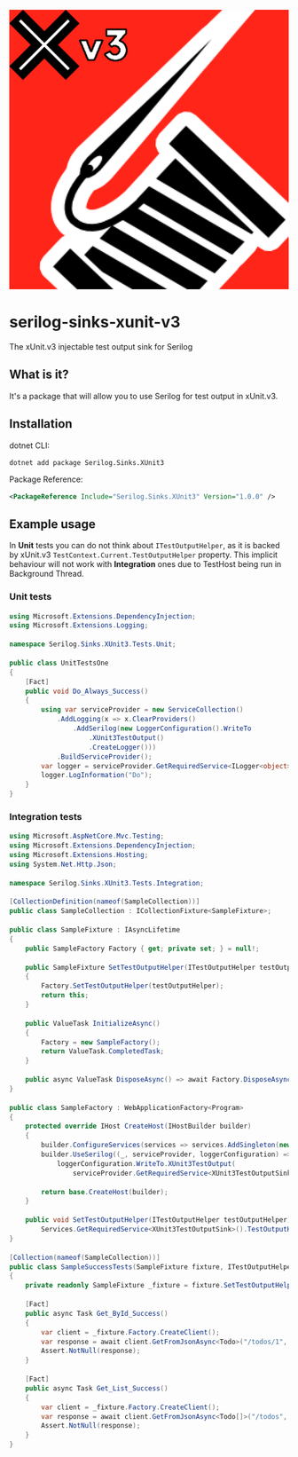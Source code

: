 ![](icon.png)
# serilog-sinks-xunit-v3
The xUnit.v3 injectable test output sink for Serilog

## What is it?
It's a package that will allow you to use Serilog for test output in xUnit.v3.

## Installation
dotnet CLI:
```
dotnet add package Serilog.Sinks.XUnit3
```
Package Reference:
```xml
<PackageReference Include="Serilog.Sinks.XUnit3" Version="1.0.0" />
```

## Example usage

In **Unit** tests you can do not think about `ITestOutputHelper`, as it is backed by xUnit.v3 `TestContext.Current.TestOutputHelper` property. This implicit behaviour will not work with **Integration** ones due to TestHost being run in Background Thread.

### Unit tests

```csharp
using Microsoft.Extensions.DependencyInjection;
using Microsoft.Extensions.Logging;

namespace Serilog.Sinks.XUnit3.Tests.Unit;

public class UnitTestsOne
{
    [Fact]
    public void Do_Always_Success()
    {
        using var serviceProvider = new ServiceCollection()
            .AddLogging(x => x.ClearProviders()
                .AddSerilog(new LoggerConfiguration().WriteTo
                    .XUnit3TestOutput()
                    .CreateLogger()))
            .BuildServiceProvider();
        var logger = serviceProvider.GetRequiredService<ILogger<object>>();
        logger.LogInformation("Do");
    }
}
```

### Integration tests

```csharp
using Microsoft.AspNetCore.Mvc.Testing;
using Microsoft.Extensions.DependencyInjection;
using Microsoft.Extensions.Hosting;
using System.Net.Http.Json;

namespace Serilog.Sinks.XUnit3.Tests.Integration;

[CollectionDefinition(nameof(SampleCollection))]
public class SampleCollection : ICollectionFixture<SampleFixture>;

public class SampleFixture : IAsyncLifetime
{
    public SampleFactory Factory { get; private set; } = null!;

    public SampleFixture SetTestOutputHelper(ITestOutputHelper testOutputHelper)
    {
        Factory.SetTestOutputHelper(testOutputHelper);
        return this;
    }

    public ValueTask InitializeAsync()
    {
        Factory = new SampleFactory();
        return ValueTask.CompletedTask;
    }

    public async ValueTask DisposeAsync() => await Factory.DisposeAsync();
}

public class SampleFactory : WebApplicationFactory<Program>
{
    protected override IHost CreateHost(IHostBuilder builder)
    {
        builder.ConfigureServices(services => services.AddSingleton(new XUnit3TestOutputSink()));
        builder.UseSerilog((_, serviceProvider, loggerConfiguration) =>
            loggerConfiguration.WriteTo.XUnit3TestOutput(
                serviceProvider.GetRequiredService<XUnit3TestOutputSink>()));

        return base.CreateHost(builder);
    }

    public void SetTestOutputHelper(ITestOutputHelper testOutputHelper) =>
        Services.GetRequiredService<XUnit3TestOutputSink>().TestOutputHelper = testOutputHelper;
}

[Collection(nameof(SampleCollection))]
public class SampleSuccessTests(SampleFixture fixture, ITestOutputHelper testOutputHelper)
{
    private readonly SampleFixture _fixture = fixture.SetTestOutputHelper(testOutputHelper);

    [Fact]
    public async Task Get_ById_Success()
    {
        var client = _fixture.Factory.CreateClient();
        var response = await client.GetFromJsonAsync<Todo>("/todos/1", CancellationToken.None);
        Assert.NotNull(response);
    }
    
    [Fact]
    public async Task Get_List_Success()
    {
        var client = _fixture.Factory.CreateClient();
        var response = await client.GetFromJsonAsync<Todo[]>("/todos", CancellationToken.None);
        Assert.NotNull(response);
    }
}
```